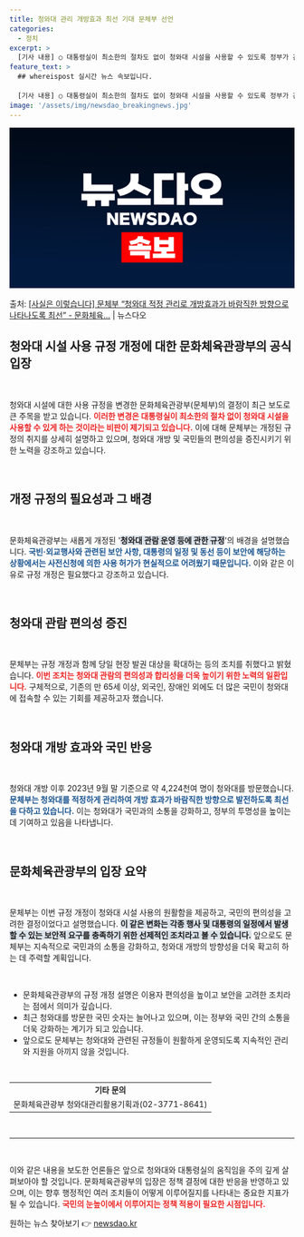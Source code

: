 ```yaml
---
title: 청와대 관리 개방효과 최선 기대 문체부 선언
categories:
  - 정치
excerpt: >
  [기사 내용] ○ 대통령실이 최소한의 절차도 없이 청와대 시설을 사용할 수 있도록 정부가 관련 규정을 개정한…
feature_text: >
  ## whereispost 실시간 뉴스 속보입니다.

  [기사 내용] ○ 대통령실이 최소한의 절차도 없이 청와대 시설을 사용할 수 있도록 정부가 관련 규정을 개정한…
image: '/assets/img/newsdao_breakingnews.jpg'
---
```


![뉴스다오 속보](/assets/img/newsdao_breakingnews.jpg)

<p>출처: <a href="https://newsdao.kr/2125" rel="dofollow">[사실은 이렇습니다] 문체부 “청와대 적정 관리로 개방효과가 바람직한 방향으로 나타나도록 최선” - 문화체육…</a> | 뉴스다오</p>

<h2 data-ke-size="size26">청와대 시설 사용 규정 개정에 대한 문화체육관광부의 공식 입장</h2>

<p data-ke-size="size16">&nbsp;</p>

청와대 시설에 대한 사용 규정을 변경한 문화체육관광부(문체부)의 결정이 최근 보도로 큰 주목을 받고 있습니다. <b><span style="color: #ee2323;">이러한 변경은 대통령실이 최소한의 절차 없이 청와대 시설을 사용할 수 있게 하는 것이라는 비판이 제기되고 있습니다.</span></b> 이에 대해 문체부는 개정된 규정의 취지를 상세히 설명하고 있으며, 청와대 개방 및 국민들의 편의성을 증진시키기 위한 노력을 강조하고 있습니다. 

<p data-ke-size="size16">&nbsp;</p>

<h2 data-ke-size="size26">개정 규정의 필요성과 그 배경</h2>

<p data-ke-size="size16">&nbsp;</p>

문화체육관광부는 새롭게 개정된 '<b><span style="background-color: #21538527;">청와대 관람 운영 등에 관한 규정</span></b>'의 배경을 설명했습니다. <b><span style="color: #1a5490;">국빈·외교행사와 관련된 보안 사항, 대통령의 일정 및 동선 등이 보안에 해당하는 상황에서는 사전신청에 의한 사용 허가가 현실적으로 어려웠기 때문입니다.</span></b> 이와 같은 이유로 규정 개정은 필요했다고 강조하고 있습니다. 

<p data-ke-size="size16">&nbsp;</p>

<h2 data-ke-size="size26">청와대 관람 편의성 증진</h2>

<p data-ke-size="size16">&nbsp;</p>

문체부는 규정 개정과 함께 당일 현장 발권 대상을 확대하는 등의 조치를 취했다고 밝혔습니다. <b><span style="color: #ee2323;">이번 조치는 청와대 관람의 편의성과 합리성을 더욱 높이기 위한 노력의 일환입니다.</span></b> 구체적으로, 기존의 만 65세 이상, 외국인, 장애인 외에도 더 많은 국민이 청와대에 접속할 수 있는 기회를 제공하고자 했습니다. 

<p data-ke-size="size16">&nbsp;</p>

<h2 data-ke-size="size26">청와대 개방 효과와 국민 반응</h2>

<p data-ke-size="size16">&nbsp;</p>

청와대 개방 이후 2023년 9월 말 기준으로 약 4,224천여 명이 청와대를 방문했습니다. <b><span style="color: #1a5490;">문체부는 청와대를 적정하게 관리하여 개방 효과가 바람직한 방향으로 발전하도록 최선을 다하고 있습니다.</span></b> 이는 청와대가 국민과의 소통을 강화하고, 정부의 투명성을 높이는 데 기여하고 있음을 나타냅니다. 

<p data-ke-size="size16">&nbsp;</p>

<h2 data-ke-size="size26">문화체육관광부의 입장 요약</h2>

<p data-ke-size="size16">&nbsp;</p>

문체부는 이번 규정 개정이 청와대 시설 사용의 원활함을 제공하고, 국민의 편의성을 고려한 결정이었다고 설명했습니다. <b><span style="background-color: #21538527;">이 같은 변화는 각종 행사 및 대통령의 일정에서 발생할 수 있는 보안적 요구를 충족하기 위한 선제적인 조치라고 볼 수 있습니다.</span></b> 앞으로도 문체부는 지속적으로 국민과의 소통을 강화하고, 청와대 개방의 방향성을 더욱 확고히 하는 데 주력할 계획입니다. 

<p data-ke-size="size16">&nbsp;</p>

<ul>
    <li>문화체육관광부의 규정 개정 설명은 이용자 편의성을 높이고 보안을 고려한 조치라는 점에서 의미가 깊습니다.</li>
    <li>최근 청와대를 방문한 국민 숫자는 늘어나고 있으며, 이는 정부와 국민 간의 소통을 더욱 강화하는 계기가 되고 있습니다.</li>
    <li>앞으로도 문체부는 청와대와 관련된 규정들이 원활하게 운영되도록 지속적인 관리와 지원을 아끼지 않을 것입니다.</li>
</ul>

<p data-ke-size="size16">&nbsp;</p>

<table style="width: 100%; border-collapse: collapse;">
    <tr>
        <td style="text-align: center; height: 17px;"><b>기타 문의</b></td>
    </tr>
    <tr>
        <td style="text-align: center; height: 17px;">문화체육관광부 청와대관리활용기획과(02-3771-8641)</td>
    </tr>
</table>

<p data-ke-size="size16">&nbsp;</p>

<hr />

<p data-ke-size="size16">&nbsp;</p>

이와 같은 내용을 보도한 언론들은 앞으로 청와대와 대통령실의 움직임을 주의 깊게 살펴보아야 할 것입니다. 문화체육관광부의 입장은 정책 결정에 대한 반응을 반영하고 있으며, 이는 향후 행정적인 여러 조치들이 어떻게 이루어질지를 나타내는 중요한 지표가 될 수 있습니다. <b><span style="color: #ee2323;">국민의 눈높이에서 이루어지는 정책 적용이 필요한 시점입니다.</span></b> 

원하는 뉴스 찾아보기 👉 <a href="https://newsdao.kr" rel="dofollow">newsdao.kr</a>


